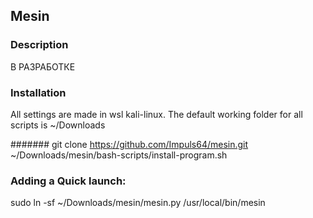 ## Mesin
### Description

В РАЗРАБОТКЕ

### Installation

All settings are made in wsl kali-linux. The default working folder for all scripts is ~/Downloads

#######
git clone https://github.com/Impuls64/mesin.git
~/Downloads/mesin/bash-scripts/install-program.sh
### Adding a Quick launch:

sudo ln -sf ~/Downloads/mesin/mesin.py /usr/local/bin/mesin

###

###
